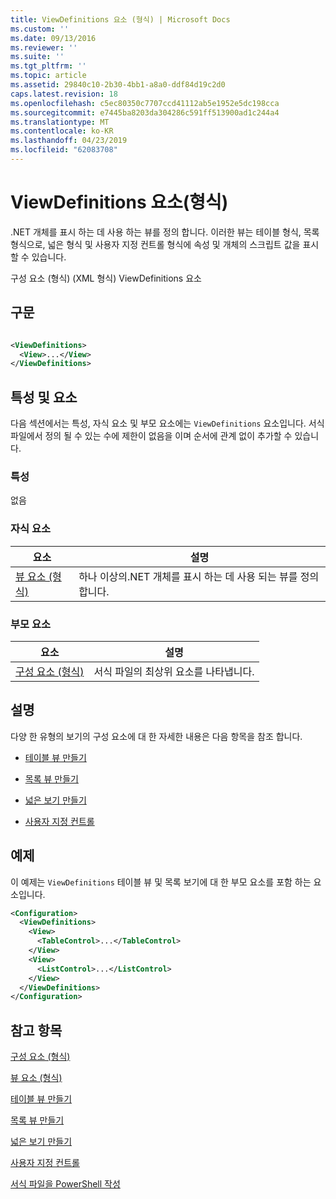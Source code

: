 ```yaml
---
title: ViewDefinitions 요소 (형식) | Microsoft Docs
ms.custom: ''
ms.date: 09/13/2016
ms.reviewer: ''
ms.suite: ''
ms.tgt_pltfrm: ''
ms.topic: article
ms.assetid: 29840c10-2b30-4bb1-a8a0-ddf84d19c2d0
caps.latest.revision: 18
ms.openlocfilehash: c5ec80350c7707ccd41112ab5e1952e5dc198cca
ms.sourcegitcommit: e7445ba8203da304286c591ff513900ad1c244a4
ms.translationtype: MT
ms.contentlocale: ko-KR
ms.lasthandoff: 04/23/2019
ms.locfileid: "62083708"
---
```

# <a name="viewdefinitions-element-format"></a>ViewDefinitions 요소(형식)

.NET 개체를 표시 하는 데 사용 하는 뷰를 정의 합니다. 이러한 뷰는 테이블 형식, 목록 형식으로, 넓은 형식 및 사용자 지정 컨트롤 형식에 속성 및 개체의 스크립트 값을 표시할 수 있습니다.

구성 요소 (형식) (XML 형식) ViewDefinitions 요소

## <a name="syntax"></a>구문

```xml

<ViewDefinitions>
  <View>...</View>
</ViewDefinitions>
```

## <a name="attributes-and-elements"></a>특성 및 요소

다음 섹션에서는 특성, 자식 요소 및 부모 요소에는 `ViewDefinitions` 요소입니다. 서식 파일에서 정의 될 수 있는 수에 제한이 없음을 이며 순서에 관계 없이 추가할 수 있습니다.

### <a name="attributes"></a>특성

없음

### <a name="child-elements"></a>자식 요소

|요소|설명|
|-------------|-----------------|
|[뷰 요소 (형식)](./view-element-format.md)|하나 이상의.NET 개체를 표시 하는 데 사용 되는 뷰를 정의 합니다.|

### <a name="parent-elements"></a>부모 요소

|요소|설명|
|-------------|-----------------|
|[구성 요소 (형식)](./configuration-element-format.md)|서식 파일의 최상위 요소를 나타냅니다.|

## <a name="remarks"></a>설명

다양 한 유형의 보기의 구성 요소에 대 한 자세한 내용은 다음 항목을 참조 합니다.

- [테이블 뷰 만들기](./creating-a-table-view.md)

- [목록 뷰 만들기](./creating-a-list-view.md)

- [넓은 보기 만들기](./creating-a-wide-view.md)

- [사용자 지정 컨트롤](./creating-custom-controls.md)

## <a name="example"></a>예제

이 예제는 `ViewDefinitions` 테이블 뷰 및 목록 보기에 대 한 부모 요소를 포함 하는 요소입니다.

```xml
<Configuration>
  <ViewDefinitions>
    <View>
      <TableControl>...</TableControl>
    </View>
    <View>
      <ListControl>...</ListControl>
    </View>
  </ViewDefinitions>
</Configuration>
```

## <a name="see-also"></a>참고 항목

[구성 요소 (형식)](./configuration-element-format.md)

[뷰 요소 (형식)](./view-element-format.md)

[테이블 뷰 만들기](./creating-a-table-view.md)

[목록 뷰 만들기](./creating-a-list-view.md)

[넓은 보기 만들기](./creating-a-wide-view.md)

[사용자 지정 컨트롤](./creating-custom-controls.md)

[서식 파일을 PowerShell 작성](./writing-a-powershell-formatting-file.md)
